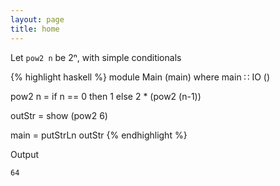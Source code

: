 ```yaml
---
layout: page
title: home
---
```


Let `pow2 n` be 2ⁿ, with simple conditionals

{% highlight haskell %}
module Main (main) where
main ∷ IO ()

pow2 n =
  if n == 0
  then 1
  else 2 * (pow2 (n-1))

outStr = show (pow2 6)

main = putStrLn outStr
{% endhighlight %}

Output

```
64
```
